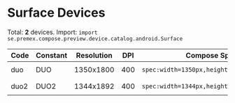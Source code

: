 # Surface Devices

Total: **2** devices. Import: `import se.premex.compose.preview.device.catalog.android.Surface`

| Code | Constant | Resolution | DPI | Compose Spec | Preview Usage |
|------|----------|------------|-----|-------------|---------------|
| duo | DUO | 1350x1800 | 400 | `spec:width=1350px,height=1800px,dpi=400` | `@Preview(device = Surface.DUO)` |
| duo2 | DUO2 | 1344x1892 | 400 | `spec:width=1344px,height=1892px,dpi=400` | `@Preview(device = Surface.DUO2)` |

<!-- Generated automatically. Do not edit manually. -->
